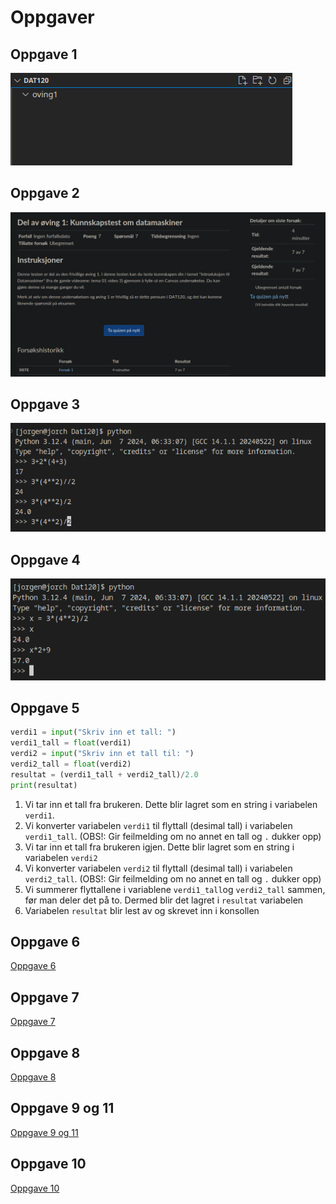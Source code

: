 # Oppgaver

## Oppgave 1
![Oppgave 1](./images/oppgave-1.png)

## Oppgave 2
![Oppgave 2](./images/oppgave-2.png)

## Oppgave 3
![Oppgave 3](./images/oppgave-3.png)

## Oppgave 4
![Oppgave 4](./images/oppgave-4.png)

## Oppgave 5
```py
verdi1 = input("Skriv inn et tall: ")
verdi1_tall = float(verdi1)
verdi2 = input("Skriv inn et tall til: ")
verdi2_tall = float(verdi2)
resultat = (verdi1_tall + verdi2_tall)/2.0
print(resultat)
```

1. Vi tar inn et tall fra brukeren. Dette blir lagret som en string i variabelen `verdi1`.
2. Vi konverter variabelen `verdi1` til flyttall (desimal tall) i variabelen `verdi1_tall`. (OBS!: Gir feilmelding om no annet en tall og `.` dukker opp)
3. Vi tar inn et tall fra brukeren igjen. Dette blir lagret som en string i variabelen `verdi2`
4. Vi konverter variabelen `verdi2` til flyttall (desimal tall) i variabelen `verdi2_tall`. (OBS!: Gir feilmelding om no annet en tall og `.` dukker opp)
5. Vi summerer flyttallene i variablene `verdi1_tall`og `verdi2_tall` sammen, før man deler det på to. Dermed blir det lagret i `resultat` variabelen
6. Variabelen `resultat` blir lest av og skrevet inn i konsollen

## Oppgave 6

[Oppgave 6](./python/oppgave-6.py)

## Oppgave 7

[Oppgave 7](./python/oppgave-7.py)

## Oppgave 8

[Oppgave 8](./python/oppgave-8.py)

## Oppgave 9 og 11

[Oppgave 9 og 11](./python/oppgave-9-og-11.py)

## Oppgave 10

[Oppgave 10](./python/oppgave-10.py)
